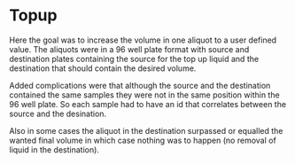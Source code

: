 # Topup

Here the goal was to increase the volume in one aliquot to a user defined value. The aliquots were 
in a 96 well plate format with source and destination plates containing the source for the top
up liquid and the destination that should contain the desired volume.

Added complications were that although the source and the destination contained the same samples
they were not in the same position within the 96 well plate. So each sample had to have an
id that correlates between the source and the desination.

Also in some cases the aliquot in the destination surpassed or equalled the wanted final
volume in which case nothing was to happen (no removal of liquid in the destination).

